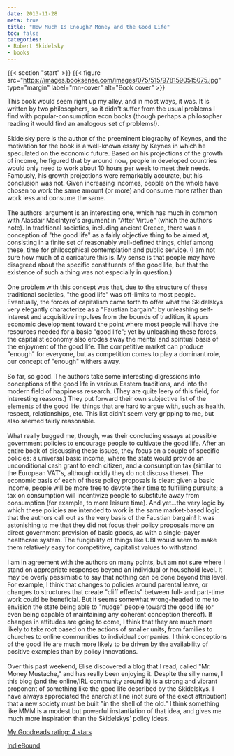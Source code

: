 ```yaml
---
date: 2013-11-28
meta: true
title: "How Much Is Enough? Money and the Good Life"
toc: false
categories:
- Robert Skidelsky
- books
---
```


{{< section "start" >}}
{{< figure src="https://images.booksense.com/images/075/515/9781590515075.jpg" type="margin" label="mn-cover" alt="Book cover" >}}

This book would seem right up my alley, and in most ways, it was. It is written by two philosophers, so it didn't suffer from the usual problems I find with popular-consumption econ books (though perhaps a philosopher reading it would find an analogous set of problems!).<br /><br />Skidelsky pere is the author of the preeminent biography of Keynes, and the motivation for the book is a well-known essay by Keynes in which he speculated on the economic future. Based on his projections of the growth of income, he figured that by around now, people in developed countries would only need to work about 10 hours per week to meet their needs. Famously, his growth projections were remarkably accurate, but his conclusion was not. Given increasing incomes, people on the whole have chosen to work the same amount (or more) and consume more rather than work less and consume the same. <br /><br />The authors' argument is an interesting one, which has much in common with Alasdair MacIntyre's argument in "After Virtue" (which the authors note). In traditional societies, including ancient Greece, there was a conception of "the good life" as a fairly objective thing to be aimed at, consisting in a finite set of reasonably well-defined things, chief among these, time for philosophical contemplation and public service. (I am not sure how much of a caricature this is. My sense is that people may have disagreed about the specific constituents of the good life, but that the existence of such a thing was not especially in question.)<br /><br />One problem with this concept was that, due to the structure of these traditional societies, "the good life" was off-limits to most people. Eventually, the forces of capitalism came forth to offer what the Skidelskys very elegantly characterize as a "Faustian bargain": by unleashing self-interest and acquisitive impulses from the bounds of tradition, it spurs economic development toward the point where most people will have the resources needed for a basic "good life"; yet by unleashing these forces, the capitalist economy also erodes away the mental and spiritual basis of the enjoyment of the good life. The competitive market can produce "enough" for everyone, but as competition comes to play a dominant role, our concept of "enough" withers away.<br /><br />So far, so good. The authors take some interesting digressions into conceptions of the good life in various Eastern traditions, and into the modern field of happiness research. (They are quite leery of this field, for interesting reasons.) They put forward their own subjective list of the elements of the good life: things that are hard to argue with, such as health, respect, relationships, etc. This list didn't seem very gripping to me, but also seemed fairly reasonable.<br /><br />What really bugged me, though, was their concluding essays at possible government policies to encourage people to cultivate the good life. After an entire book of discussing these issues, they focus on a couple of specific policies: a universal basic income, where the state would provide an unconditional cash grant to each citizen, and a consumption tax (similar to the European VAT's, although oddly they do not discuss these). The economic basis of each of these policy proposals is clear: given a basic income, people will be more free to devote their time to fulfilling pursuits; a tax on consumption will incentivize people to substitute away from consumption (for example, to more leisure time). And yet...the very logic by which these policies are intended to work is the same market-based logic that the authors call out as the very basis of the Faustian bargain! It was astonishing to me that they did not focus their policy proposals more on direct government provision of basic goods, as with a single-payer healthcare system. The fungibility of things like UBI would seem to make them relatively easy for competitive, capitalist values to withstand.<br /><br />I am in agreement with the authors on many points, but am not sure where I stand on appropriate responses beyond an individual or household level. It may be overly pessimistic to say that nothing can be done beyond this level. For example, I think that changes to policies around parental leave, or changes to structures that create "cliff effects" between full- and part-time work could be beneficial. But it seems somewhat wrong-headed to me to envision the state being able to "nudge" people toward the good life (or even being capable of maintaining any coherent conception thereof). If changes in attitudes are going to come, I think that they are much more likely to take root based on the actions of smaller units, from families to churches to online communities to individual companies. I think conceptions of the good life are much more likely to be driven by the availability of positive examples than by policy innovations.<br /><br />Over this past weekend, Elise discovered a blog that I read, called "Mr. Money Mustache," and has really been enjoying it. Despite the silly name, I this blog (and the online/IRL community around it) is a strong and vibrant proponent of something like the good life described by the Skidelskys. I have always appreciated the anarchist line (not sure of the exact attribution) that a new society must be built "in the shell of the old." I think something like MMM is a modest but powerful instantiation of that idea, and gives me much more inspiration than the Skidelskys' policy ideas.

[My Goodreads rating: 4 stars](https://www.goodreads.com/review/show/772377865)  

[IndieBound](https://www.indiebound.org/book/9781590515075)
